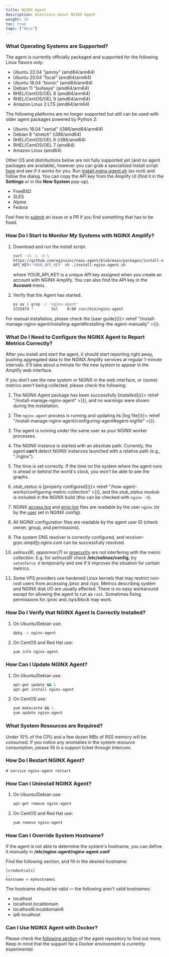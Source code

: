 ```yaml
---
title: NGINX Agent
description: Questions about NGINX Agent
weight: 20
toc: true
tags: ["docs"]
---
```


### What Operating Systems are Supported?

The agent is currently officially packaged and supported for the following Linux flavors only:

  * Ubuntu 22.04 "jammy" (amd64/arm64)
  * Ubuntu 20.04 "focal" (amd64/arm64)
  * Ubuntu 18.04 "bionic" (amd64/arm64)
  * Debian 11 "bullseye" (amd64/arm64)
  * RHEL/CentOS/OEL 8 (amd64/arm64)
  * RHEL/CentOS/OEL 9 (amd64/arm64)
  * Amazon Linux 2 LTS (amd64/arm64)

The following platforms are no longer supported but still can be used with older agent packages powered by Python 2:

  * Ubuntu 16.04 "xenial" (i386/amd64/arm64)
  * Debian 9 "stretch" (i386/amd64)
  * RHEL/CentOS/OEL 6 (i386/amd64)
  * RHEL/CentOS/OEL 7 (amd64)
  * Amazon Linux (amd64)

Other OS and distributions below are not fully supported yet (and no agent packages are available), however you can grab a specialized install script [here](https://raw.githubusercontent.com/nginxinc/naas-agent/blob/main/packages/install-nginx-agent.sh) and see if it works for you. Run [install-nginx-agent.sh](https://raw.githubusercontent.com/nginxinc/naas-agent/blob/main/packages/install-nginx-agent.sh) (as root) and follow the dialog. You can copy the API key from the Amplify UI (find it in the **Settings** or in the **New System** pop-up).

  * FreeBSD
  * SLES
  * Alpine
  * Fedora

Feel free to [submit](https://github.com/nginx/agent/) an issue or a PR if you find something that has to be fixed.

### How Do I Start to Monitor My Systems with NGINX Amplify?

1. Download and run the install script.

   ```bash
   curl -sS -L -O \
   https://github.com/nginxinc/naas-agent/blob/main/packages/install-nginx-agent.sh && \
   API_KEY='YOUR_API_KEY' sh ./install-nginx-agent.sh
   ```

   where YOUR_API_KEY is a unique API key assigned when you create an account with NGINX Amplify. You can also find the API key in the **Account** menu.

2. Verify that the Agent has started.

   ```bash
   ps ax | grep -i 'nginx-agent'
   3725474 ?        Ssl    0:00 /usr/bin/nginx-agent
   ```

For manual installation, please check the [user guide]({{< relref "/install-manage-nginx-agent/installing-agent#installing-the-agent-manually" >}}).

### What Do I Need to Configure the NGINX Agent to Report Metrics Correctly?

After you install and start the agent, it should start reporting right away, pushing aggregated data to the NGINX Amplify services at regular 1-minute intervals. It'll take about a minute for the new system to appear in the Amplify web interface.

If you don't see the new system or NGINX in the web interface, or (some) metrics aren't being collected, please check the following:

1. The NGINX Agent package has been successfully [installed]({{< relref "/install-manage-nginx-agent" >}}), and no warnings were shown during the installation.

2. The `nginx-agent` process is running and updating its [log file]({{< relref "/install-manage-nginx-agent/configuring-agent#agent-logfile" >}}).

3. The agent is running under the same user as your NGINX worker processes.

4. The NGINX instance is started with an absolute path. Currently, the agent **can't** detect NGINX instances launched with a relative path (e.g., "./nginx").

5. The time is set correctly. If the time on the system where the agent runs is ahead or behind the world's clock, you won't be able to see the graphs.

6. *stub_status* is [properly configured]({{< relref "/how-agent-works/configuring-metric-collection" >}}), and the *stub_status module* is included in the NGINX build (this can be checked with `nginx -V`).

7. NGINX [access.log](http://nginx.org/en/docs/http/ngx_http_log_module.html) and [error.log](http://nginx.org/en/docs/ngx_core_module.html#error_log) files are readable by the user `nginx` (or by the [user](http://nginx.org/en/docs/ngx_core_module.html#user) set in NGINX config).

8. All NGINX configuration files are readable by the agent user ID (check owner, group, and permissions).

9. The system DNS resolver is correctly configured, and *receiver-grpc.amplify.nginx.com* can be successfully resolved.

10. *selinux(8)*, *apparmor(7)* or [grsecurity](https://grsecurity.net) are not interfering with the metric collection. E.g. for *selinux(8)* check **/etc/selinux/config**, try `setenforce 0` temporarily and see if it improves the situation for certain metrics.

11. Some VPS providers use hardened Linux kernels that may restrict non-root users from accessing */proc* and */sys*. Metrics describing system and NGINX disk I/O are usually affected. There is no easy workaround except for allowing the agent to run as `root`. Sometimes fixing permissions for */proc* and */sys/block* may work.

### How Do I Verify that NGINX Agent Is Correctly Installed?

1. On Ubuntu/Debian use:

   ```bash
   dpkg -s nginx-agent
   ```

2. On CentOS and Red Hat use:

   ```bash
   yum info nginx-agent
   ```

### How Can I Update NGINX Agent?

1. On Ubuntu/Debian use:

   ```bash
   apt-get update && \
   apt-get install nginx-agent
   ```

2. On CentOS use:

   ```bash
   yum makecache && \
   yum update nginx-agent
   ```

### What System Resources are Required?

Under 10% of the CPU and a few dozen MBs of RSS memory will be consumed. If you notice any anomalies in the system resource consumption, please fill in a support ticket through Intercom.

### How Do I Restart NGINX Agent?

   ```
   # service nginx-agent restart
   ```

### How Can I Uninstall NGINX Agent?

1. On Ubuntu/Debian use:

   ```bash
   apt-get remove nginx-agent
   ```

2. On CentOS and Red Hat use:

   ```bash
   yum remove nginx-agent
   ```

### How Can I Override System Hostname?

If the agent is not able to determine the system's hostname, you can define it manually in **/etc/nginx-agent/nginx-agent.conf**

Find the following section, and fill in the desired hostname:

```nginx
[credentials]
..
hostname = myhostname1
```

The hostname should be valid — the following aren't valid hostnames:

  * localhost
  * localhost.localdomain
  * localhost6.localdomain6
  * ip6-localhost


### Can I Use NGINX Agent with Docker?

Please check the [following section](https://docs.nginx.com/nginx-agent/docker-images/) of the agent repository to find out more. Keep in mind that the support for a Docker environment is currently experimental.
